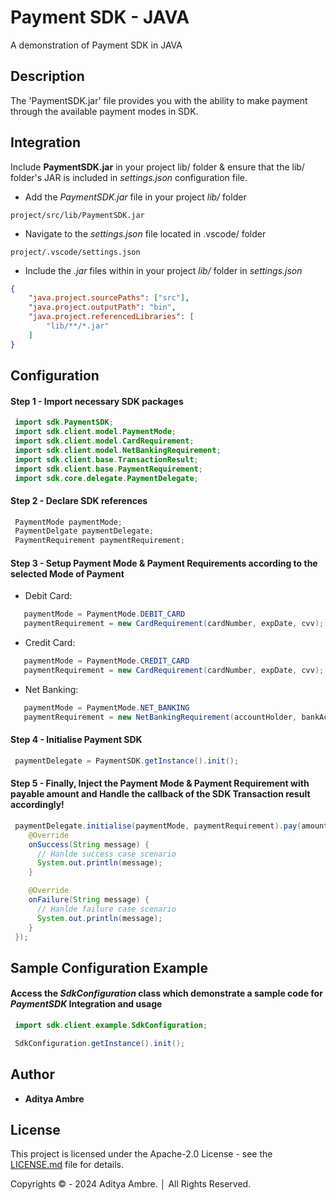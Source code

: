 # Payment SDK - JAVA

A demonstration of Payment SDK in JAVA

## Description

The 'PaymentSDK.jar' file provides you with the ability to make payment through the available payment modes in SDK.

## Integration

Include **PaymentSDK.jar** in your project lib/ folder & ensure that the lib/ folder's JAR is included in _settings.json_ configuration file.

- Add the *PaymentSDK.jar* file in your project _lib/_ folder
```
project/src/lib/PaymentSDK.jar
```

- Navigate to the _settings.json_ file located in .vscode/ folder
```
project/.vscode/settings.json
```

- Include the *.jar* files within in your project _lib/_ folder in _settings.json_
```json
{
    "java.project.sourcePaths": ["src"],
    "java.project.outputPath": "bin",
    "java.project.referencedLibraries": [
        "lib/**/*.jar"
    ]
}
```

## Configuration

#### Step 1 - Import necessary SDK packages
```java
 import sdk.PaymentSDK;
 import sdk.client.model.PaymentMode;
 import sdk.client.model.CardRequirement;
 import sdk.client.model.NetBankingRequirement;
 import sdk.client.base.TransactionResult;
 import sdk.client.base.PaymentRequirement;
 import sdk.core.delegate.PaymentDelegate;
```

#### Step 2 - Declare SDK references
```java
 PaymentMode paymentMode;
 PaymentDelgate paymentDelegate;
 PaymentRequirement paymentRequirement;
```

#### Step 3 - Setup Payment Mode & Payment Requirements according to the selected Mode of Payment
 - Debit Card:
 ```java
    paymentMode = PaymentMode.DEBIT_CARD
    paymentRequirement = new CardRequirement(cardNumber, expDate, cvv);
```
 - Credit Card:
 ```java
    paymentMode = PaymentMode.CREDIT_CARD
    paymentRequirement = new CardRequirement(cardNumber, expDate, cvv);
```
 - Net Banking:
 ```java
    paymentMode = PaymentMode.NET_BANKING
    paymentRequirement = new NetBankingRequirement(accountHolder, bankAccountNo, ifscCode);
```

#### Step 4 - Initialise Payment SDK
```java
 paymentDelegate = PaymentSDK.getInstance().init();
```

 #### Step 5 - Finally, Inject the Payment Mode & Payment Requirement with payable amount and Handle the callback of the SDK Transaction result accordingly!
```java
 paymentDelegate.initialise(paymentMode, paymentRequirement).pay(amount).onResult(new TransactionResult() {
    @Override
    onSuccess(String message) {
      // Hanlde success case scenario
      System.out.println(message);
    }

    @Override
    onFailure(String message) {
      // Hanlde failure case scenario
      System.out.println(message);
    }
 });
```

## Sample Configuration Example

#### Access the _**SdkConfiguration**_ class which demonstrate a sample code for _**PaymentSDK**_ Integration and usage
```java
 import sdk.client.example.SdkConfiguration;

 SdkConfiguration.getInstance().init();
```

## Author

- **Aditya Ambre**

## License

This project is licensed under the Apache-2.0 License - see the [LICENSE.md](LICENSE) file for details.

Copyrights © - 2024 Aditya Ambre. │ All Rights Reserved.